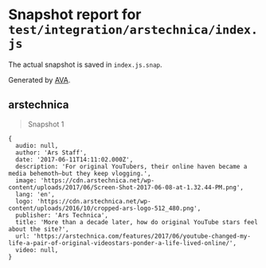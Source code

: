 # Snapshot report for `test/integration/arstechnica/index.js`

The actual snapshot is saved in `index.js.snap`.

Generated by [AVA](https://avajs.dev).

## arstechnica

> Snapshot 1

    {
      audio: null,
      author: 'Ars Staff',
      date: '2017-06-11T14:11:02.000Z',
      description: 'For original YouTubers, their online haven became a media behemoth—but they keep vlogging.',
      image: 'https://cdn.arstechnica.net/wp-content/uploads/2017/06/Screen-Shot-2017-06-08-at-1.32.44-PM.png',
      lang: 'en',
      logo: 'https://cdn.arstechnica.net/wp-content/uploads/2016/10/cropped-ars-logo-512_480.png',
      publisher: 'Ars Technica',
      title: 'More than a decade later, how do original YouTube stars feel about the site?',
      url: 'https://arstechnica.com/features/2017/06/youtube-changed-my-life-a-pair-of-original-videostars-ponder-a-life-lived-online/',
      video: null,
    }
